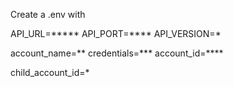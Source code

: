 Create a .env with 

API_URL=*****
API_PORT=****
API_VERSION=*

account_name=**
credentials=***
account_id=****

child_account_id=*

